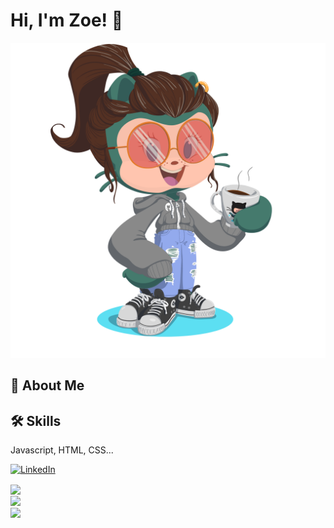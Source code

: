 
# Hi, I'm Zoe! 👋

![alt text](https://github.com/zkrucky/zkrucky/blob/main/images/octocat.png)
  
## 🚀 About Me

  
## 🛠 Skills
Javascript, HTML, CSS...

<a href="https://www.linkedin.com/in/zoekrucky/"><img alt="LinkedIn" src="https://img.shields.io/badge/linkedin%20-%230077B5.svg?&style=for-the-badge&logo=linkedin&logoColor=white"/></a>

<a href="https://github.com/zkrucky">
  <img align="center" src="https://github-readme-streak-stats.herokuapp.com/?user=zkrucky&theme=material-palenight" />
</a><br>
<a href="https://github.com/zkrucky">
  <img align="center" src="https://github-readme-stats.vercel.app/api?username=zkrucky&show_icons=true&theme=material-palenight" />
</a><br>
<a href="https://github.com/zkrucky">
  <img align="center" src="https://github-readme-stats.vercel.app/api/top-langs/?username=zkrucky&layout=compact&theme=material-palenight" />
</a><br>

